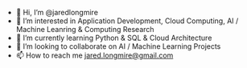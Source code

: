 - 👋 Hi, I’m @jaredlongmire
- 👀 I’m interested in Application Development, Cloud Computing, AI / Machine Leanring & Computing Research 
- 🌱 I’m currently learning Python & SQL & Cloud Architecture 
- 💞️ I’m looking to collaborate on AI / Machine Learning Projects
- 📫 How to reach me jared.longmire@gmail.com

<!---
jaredlongmire/jaredlongmire is a ✨ special ✨ repository because its `README.md` (this file) appears on your GitHub profile.
You can click the Preview link to take a look at your changes.
--->
